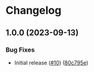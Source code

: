 # Changelog

## 1.0.0 (2023-09-13)


### Bug Fixes

* Initial release ([#10](https://github.com/bodgit/gssapi/issues/10)) ([80c795e](https://github.com/bodgit/gssapi/commit/80c795e3d0dcfe32763488bdfa237befdeaeed42))
